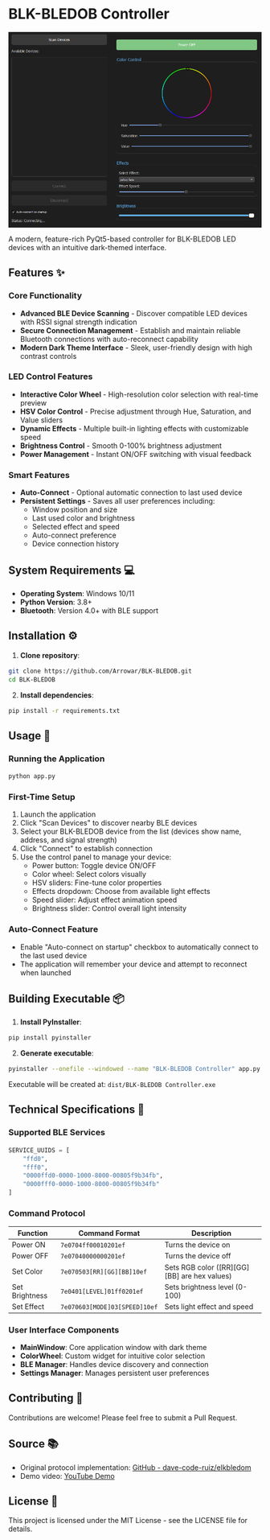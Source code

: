 # BLK-BLEDOB Controller

<div style="display: flex; justify-content: center;">
    <img src="Src/Data/01.png" width="700">
</div>



A modern, feature-rich PyQt5-based controller for BLK-BLEDOB LED devices with an intuitive dark-themed interface.

## Features ✨

### Core Functionality
- **Advanced BLE Device Scanning** - Discover compatible LED devices with RSSI signal strength indication
- **Secure Connection Management** - Establish and maintain reliable Bluetooth connections with auto-reconnect capability
- **Modern Dark Theme Interface** - Sleek, user-friendly design with high contrast controls

### LED Control Features
- **Interactive Color Wheel** - High-resolution color selection with real-time preview
- **HSV Color Control** - Precise adjustment through Hue, Saturation, and Value sliders
- **Dynamic Effects** - Multiple built-in lighting effects with customizable speed
- **Brightness Control** - Smooth 0-100% brightness adjustment
- **Power Management** - Instant ON/OFF switching with visual feedback

### Smart Features
- **Auto-Connect** - Optional automatic connection to last used device
- **Persistent Settings** - Saves all user preferences including:
  - Window position and size
  - Last used color and brightness
  - Selected effect and speed
  - Auto-connect preference
  - Device connection history

## System Requirements 💻

- **Operating System**: Windows 10/11
- **Python Version**: 3.8+
- **Bluetooth**: Version 4.0+ with BLE support

## Installation ⚙️

1. **Clone repository**:
```bash
git clone https://github.com/Arrowar/BLK-BLEDOB.git
cd BLK-BLEDOB
```

2. **Install dependencies**:
```bash
pip install -r requirements.txt
```

## Usage 🚀

### Running the Application
```bash
python app.py
```

### First-Time Setup

1. Launch the application
2. Click "Scan Devices" to discover nearby BLE devices
3. Select your BLK-BLEDOB device from the list (devices show name, address, and signal strength)
4. Click "Connect" to establish connection
5. Use the control panel to manage your device:
   - Power button: Toggle device ON/OFF
   - Color wheel: Select colors visually
   - HSV sliders: Fine-tune color properties
   - Effects dropdown: Choose from available light effects
   - Speed slider: Adjust effect animation speed
   - Brightness slider: Control overall light intensity

### Auto-Connect Feature
- Enable "Auto-connect on startup" checkbox to automatically connect to the last used device
- The application will remember your device and attempt to reconnect when launched

## Building Executable 📦

1. **Install PyInstaller**:
```bash
pip install pyinstaller
```

2. **Generate executable**:
```bash
pyinstaller --onefile --windowed --name "BLK-BLEDOB Controller" app.py
```

Executable will be created at: `dist/BLK-BLEDOB Controller.exe`

## Technical Specifications 🔌

### Supported BLE Services

```python
SERVICE_UUIDS = [
    "ffd0",
    "fff0", 
    "0000ffd0-0000-1000-8000-00805f9b34fb",
    "0000fff0-0000-1000-8000-00805f9b34fb"
]
```

### Command Protocol

| Function | Command Format | Description |
|----------|---------------|-------------|
| Power ON | `7e0704ff00010201ef` | Turns the device on |
| Power OFF | `7e07040000000201ef` | Turns the device off |
| Set Color | `7e070503[RR][GG][BB]10ef` | Sets RGB color ([RR][GG][BB] are hex values) |
| Set Brightness | `7e0401[LEVEL]01ff0201ef` | Sets brightness level (0-100) |
| Set Effect | `7e070603[MODE]03[SPEED]10ef` | Sets light effect and speed |

### User Interface Components
- **MainWindow**: Core application window with dark theme
- **ColorWheel**: Custom widget for intuitive color selection
- **BLE Manager**: Handles device discovery and connection
- **Settings Manager**: Manages persistent user preferences

## Contributing 🤝
Contributions are welcome! Please feel free to submit a Pull Request.

## Source 📚
- Original protocol implementation: [GitHub - dave-code-ruiz/elkbledom](https://github.com/dave-code-ruiz/elkbledom)
- Demo video: [YouTube Demo](https://youtu.be/uAREIjy62v0)

## License 📄
This project is licensed under the MIT License - see the LICENSE file for details.